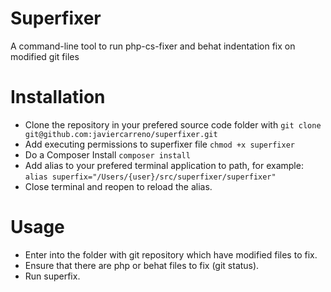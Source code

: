 # Superfixer
A command-line tool to run php-cs-fixer and behat indentation fix on modified git files

# Installation
* Clone the repository in your prefered source code folder with ``git clone git@github.com:javiercarreno/superfixer.git``
* Add executing permissions to superfixer file ``chmod +x superfixer``
* Do a Composer Install ``composer install``
* Add alias to your prefered terminal application to path, for example: ``alias superfix="/Users/{user}/src/superfixer/superfixer"``
* Close terminal and reopen to reload the alias.

# Usage
* Enter into the folder with git repository which have modified files to fix.
* Ensure that there are php or behat files to fix (git status).
* Run superfix.
